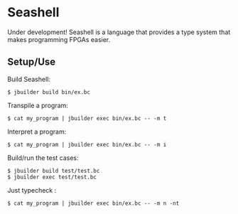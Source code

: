 # Seashell

Under development! Seashell is a language that provides a type system that makes programming FPGAs easier.

## Setup/Use

Build Seashell:

	$ jbuilder build bin/ex.bc 

Transpile a program:

	$ cat my_program | jbuilder exec bin/ex.bc -- -m t

Interpret a program:

	$ cat my_program | jbuilder exec bin/ex.bc -- -m i

Build/run the test cases:

	$ jbuilder build test/test.bc
	$ jbuilder exec test/test.bc

Just typecheck :

	$ cat my_program | jbuilder exec bin/ex.bc -- -m n -nt
